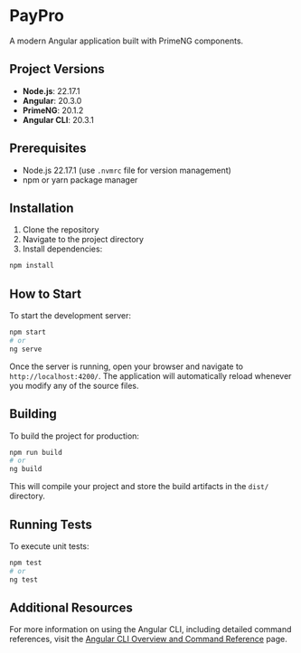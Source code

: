 # PayPro

A modern Angular application built with PrimeNG components.

## Project Versions

- **Node.js**: 22.17.1
- **Angular**: 20.3.0
- **PrimeNG**: 20.1.2
- **Angular CLI**: 20.3.1

## Prerequisites

- Node.js 22.17.1 (use `.nvmrc` file for version management)
- npm or yarn package manager

## Installation

1. Clone the repository
2. Navigate to the project directory
3. Install dependencies:

```bash
npm install
```

## How to Start

To start the development server:

```bash
npm start
# or
ng serve
```

Once the server is running, open your browser and navigate to `http://localhost:4200/`. The application will automatically reload whenever you modify any of the source files.

## Building

To build the project for production:

```bash
npm run build
# or
ng build
```

This will compile your project and store the build artifacts in the `dist/` directory.

## Running Tests

To execute unit tests:

```bash
npm test
# or
ng test
```

## Additional Resources

For more information on using the Angular CLI, including detailed command references, visit the [Angular CLI Overview and Command Reference](https://angular.dev/tools/cli) page.

